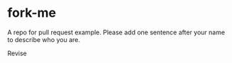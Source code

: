 # fork-me

A repo for pull request example. Please add one sentence after your name to describe who you are.

Revise

